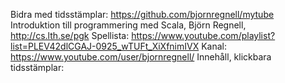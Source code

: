 Bidra med tidsstämplar: https://github.com/bjornregnell/mytube
Introduktion till programmering med Scala, Björn Regnell, http://cs.lth.se/pgk
Spellista: https://www.youtube.com/playlist?list=PLEV42dlCGAJ-0925_wTUFt_XiXfnimIVX
Kanal: https://www.youtube.com/user/bjornregnell/
Innehåll, klickbara tidsstämplar: